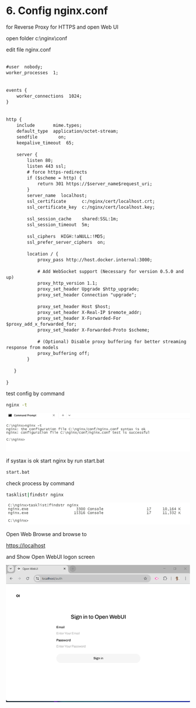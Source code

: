 # 6. Config nginx.conf

for Reverse Proxy for HTTPS and open Web UI

open folder c:\nginx\conf

edit file nginx.conf

```nginx

#user  nobody;
worker_processes  1;


events {
    worker_connections  1024;
}


http {
    include       mime.types;
    default_type  application/octet-stream;
    sendfile        on;
    keepalive_timeout  65;

    server {
        listen 80;
        listen 443 ssl;
        # force https-redirects
        if ($scheme = http) {
            return 301 https://$server_name$request_uri;
        } 
        server_name  localhost;   
        ssl_certificate      c:/nginx/cert/localhost.crt;
        ssl_certificate_key  c:/nginx/cert/localhost.key;

        ssl_session_cache    shared:SSL:1m;
        ssl_session_timeout  5m;

        ssl_ciphers  HIGH:!aNULL:!MD5;
        ssl_prefer_server_ciphers  on;
  
        location / {
            proxy_pass http://host.docker.internal:3000;

            # Add WebSocket support (Necessary for version 0.5.0 and up)
            proxy_http_version 1.1;
            proxy_set_header Upgrade $http_upgrade;
            proxy_set_header Connection "upgrade";

            proxy_set_header Host $host;
            proxy_set_header X-Real-IP $remote_addr;
            proxy_set_header X-Forwarded-For $proxy_add_x_forwarded_for;
            proxy_set_header X-Forwarded-Proto $scheme;

            # (Optional) Disable proxy buffering for better streaming response from models
            proxy_buffering off;
        }
  
   }

}

```

test config by command

```bash
nginx -t

```

![1738416493301](image/5.setup_nginx_config/1738416493301.png)

if systax is ok start  nginx by run start.bat

```bash
start.bat
```

check process by command

```bash
tasklist|findstr nginx
```

![1738416649116](image/5.setup_nginx_config/1738416649116.png)

Open Web Browse and browse to

[https://localhost](https://localhost)

and Show Open WebUI logon screen

![1738416781511](image/5.setup_nginx_config/1738416781511.png)
